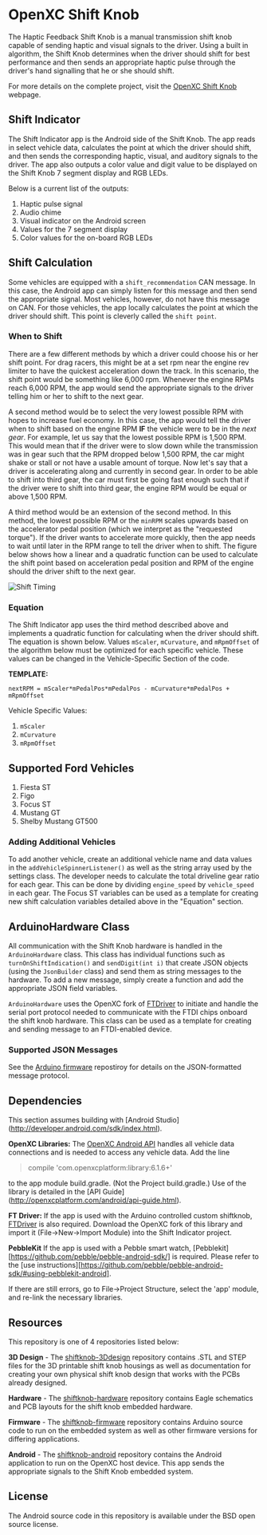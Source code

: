 OpenXC Shift Knob
=================

The Haptic Feedback Shift Knob is a manual transmission shift knob
capable of sending haptic and visual signals to the driver. Using a built in
algorithm, the Shift Knob determines when the driver should shift for best
performance and then sends an appropriate haptic pulse through the driver's hand
signalling that he or she should shift.

For more details on the complete project, visit the [OpenXC Shift
Knob](http://openxcplatform.com/projects/shift-knob.html) webpage.

## Shift Indicator

The Shift Indicator app is the Android side of the Shift Knob. The app reads in
select vehicle data, calculates the point at which the driver should shift, and
then sends the corresponding haptic, visual, and auditory signals to the driver.
The app also outputs a color value and digit value to be displayed on the Shift
Knob 7 segment display and RGB LEDs.

Below is a current list of the outputs:

1. Haptic pulse signal
1. Audio chime
1. Visual indicator on the Android screen
1. Values for the 7 segment display
1. Color values for the on-board RGB LEDs

## Shift Calculation

Some vehicles are equipped with a `shift_recommendation` CAN message. In this
case, the Android app can simply listen for this message and then send the
appropriate signal. Most vehicles, however, do not have this message on CAN. For
those vehicles, the app locally calculates the point at which the driver should
shift. This point is cleverly called the `shift point`.

### When to Shift

There are a few different methods by which a driver could choose his or her
shift point. For drag racers, this might be at a set rpm near the engine rev
limiter to have the quickest acceleration down the track. In this scenario, the
shift point would be something like 6,000 rpm. Whenever the engine RPMs reach
6,000 RPM, the app would send the appropriate signals to the driver telling him
or her to shift to the next gear.

A second method would be to select the very lowest possible RPM with hopes to
increase fuel economy. In this case, the app would tell the driver when to shift
based on the engine RPM **IF** the vehicle were to be in the *next gear*. For
example, let us say that the lowest possible RPM is 1,500 RPM. This would mean
that if the driver were to slow down while the transmission was in gear such
that the RPM dropped below 1,500 RPM, the car might shake or stall or not have a
usable amount of torque. Now let's say that a driver is accelerating along and
currently in second gear. In order to be able to shift into third gear, the car
must first be going fast enough such that if the driver were to shift into third
gear, the engine RPM would be equal or above 1,500 RPM.

A third method would be an extension of the second method. In this method, the
lowest possible RPM or the `minRPM` scales upwards based on the accelerator
pedal position (which we interpret as the "requested torque"). If the driver
wants to accelerate more quickly, then the app needs to wait until later in the
RPM range to tell the driver when to shift. The figure below shows how a linear
and a quadratic function can be used to calculate the shift point based on
acceleration pedal position and RPM of the engine should the driver shift to the
next gear.

![Shift
Timing](https://raw.github.com/openxc/shiftknob-android/master/docs/plot.JPG)

### Equation

The Shift Indicator app uses the third method described above and implements a
quadratic function for calculating when the driver should shift. The equation is
shown below. Values `mScaler`, `mCurvature`, and `mRpmOffset` of the algorithm
below must be optimized for each specific vehicle. These values can be changed
in the Vehicle-Specific Section of the code.

**TEMPLATE:**

    nextRPM = mScaler*mPedalPos*mPedalPos - mCurvature*mPedalPos + mRpmOffset

Vehicle Specific Values:

1. `mScaler`
1. `mCurvature`
1. `mRpmOffset`

## Supported Ford Vehicles

1. Fiesta ST
1. Figo
1. Focus ST
1. Mustang GT
1. Shelby Mustang GT500

### Adding Additional Vehicles

To add another vehicle, create an additional vehicle name and data values in the
`addVehicleSpinnerListener()` as well as the string array used by the settings
class. The developer needs to calculate the total driveline gear ratio for each
gear. This can be done by dividing `engine_speed` by `vehicle_speed` in each
gear. The Focus ST variables can be used as a template for creating new shift
calculation variables detailed above in the "Equation" section.

## ArduinoHardware Class

All communication with the Shift Knob hardware is handled in the
`ArduinoHardware` class. This class has individual functions such as
`turnOnShiftIndication()` and `sendDigit(int i)` that create JSON objects (using
the `JsonBuilder` class) and send them as string messages to the hardware. To
add a new message, simply create a function and add the appropriate JSON field
variables.

`ArduinoHardware` uses the OpenXC fork of [FTDriver][] to initiate and handle the
serial port protocol needed to communicate with the FTDI chips onboard the shift
knob hardware. This class can be used as a template for creating and sending
message to an FTDI-enabled device.

### Supported JSON Messages

See the [Arduino firmware](https://github.com/openxc/shiftknob-firmware)
repostiroy for details on the JSON-formatted message protocol.

## Dependencies

This section assumes building with [Android Studio]
(http://developer.android.com/sdk/index.html).

**OpenXC Libraries:** The [OpenXC Android
API](https://github.com/openxc/openxc-android) handles all vehicle data
connections and is needed to access any vehicle data. Add the line 
> compile 'com.openxcplatform:library:6.1.6+'

to the app module build.gradle.  (Not the Project build.gradle.)
Use of the library is detailed in the [API Guide]
(http://openxcplatform.com/android/api-guide.html).

**FT Driver:** If the app is used with the Arduino controlled custom shiftknob,
[FTDriver][] is also required. Download the OpenXC fork of this library and 
import it (File->New->Import Module) into the Shift Indicator project.

**PebbleKit** If the app is used with a Pebble smart watch, 
[Pebblekit][https://github.com/pebble/pebble-android-sdk/] is required.
Please refer to the [use instructions][https://github.com/pebble/pebble-android-sdk/#using-pebblekit-android].

If there are still errors, go to File->Project Structure, select the 'app' 
module, and re-link the necessary libraries.

## Resources

This repository is one of 4 repositories listed below:

**3D Design** - The
[shiftknob-3Ddesign](http://github.com/openxc/shiftknob-3Ddesign) repository
contains .STL and STEP files for the 3D printable shift knob housings as well as
documentation for creating your own physical shift knob design that works with
the PCBs already designed.

**Hardware** - The
[shiftknob-hardware](http://github.com/openxc/shiftknob-hardware) repository
contains Eagle schematics and PCB layouts for the shift knob embedded hardware.

**Firmware** - The
[shiftknob-firmware](http://github.com/openxc/shiftknob-firmware) repository
contains Arduino source code to run on the embedded system as well as other
firmware versions for differing applications.

**Android** - The
[shiftknob-android](http://github.com/openxc/shiftknob-android) repository
contains the Android application to run on the OpenXC host device. This app
sends the appropriate signals to the Shift Knob embedded system.

## License

The Android source code in this repository is available under the BSD open
source license.

[FTDriver]: https://github.com/openxc/FTDriver

